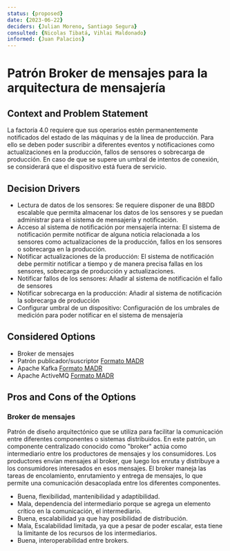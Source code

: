 ```yaml
---
status: {proposed}
date: {2023-06-22}
deciders: {Julian Moreno, Santiago Segura}
consulted: {Nicolas Tibatá, Vihlai Maldonado}
informed: {Juan Palacios}
---
```


# Patrón Broker de mensajes para la arquitectura de mensajería

## Context and Problem Statement
La factoría 4.0 requiere que sus operarios estén permanentemente notificados del estado de las máquinas y de la línea de producción. Para ello se deben poder suscribir a diferentes eventos y notificaciones como actualizaciones en la producción, fallos de sensores o sobrecarga de producción. En caso de que se supere un umbral de intentos de conexión, se considerará que el dispositivo está fuera de servicio.

<!-- This is an optional element. Feel free to remove. -->
## Decision Drivers

* Lectura de datos de los sensores: Se requiere disponer de una BBDD escalable que permita almacenar los datos de los sensores y se puedan administrar para el sistema de mensajería y notificación.
* Acceso al sistema de notificación por mensajería interna: 	El sistema de notificación permite notificar de alguna noticia relacionada a los sensores como actualizaciones de la producción, fallos en los sensores o sobrecarga en la producción.
* Notificar actualizaciones de la producción: El sistema de notificación debe permitir notificar a tiempo y de manera precisa fallas en los sensores, sobrecarga de producción y actualizaciones.
* Notificar fallos de los sensores: Añadir al sistema de notificación el fallo de sensores 
* Notificar sobrecarga en la producción:	Añadir al sistema de notificación la sobrecarga de producción
* Configurar umbral de un dispositivo: Configuración de los umbrales de medición para poder notificar en el sistema de mensajería

## Considered Options

* Broker de mensajes
* Patrón publicador/suscriptor [Formato MADR](MADR_2_1_1.md)
* Apache Kafka [Formato MADR](MADR_2_1_2.md)
* Apache ActiveMQ [Formato MADR](MADR_2_1_3.md)

## Pros and Cons of the Options

### Broker de mensajes
Patrón de diseño arquitectónico que se utiliza para facilitar la comunicación entre diferentes componentes o sistemas distribuidos. En este patrón, un componente centralizado conocido como "broker" actúa como intermediario entre los productores de mensajes y los consumidores. Los productores envían mensajes al broker, que luego los enruta y distribuye a los consumidores interesados en esos mensajes. El broker maneja las tareas de encolamiento, enrutamiento y entrega de mensajes, lo que permite una comunicación desacoplada entre los diferentes componentes.

* Buena, flexibilidad, mantenibilidad y adaptibilidad.
* Mala, dependencia del intermediario porque se agrega un elemento crítico en la comunicación, el intermediario.
* Buena, escalabilidad ya que hay posibilidad de distribución.
* Mala, Escalabilidad limitada, ya que a pesar de poder escalar, esta tiene la limitante de los recursos de los intermediarios.
* Buena, interoperabilidad entre brokers.
